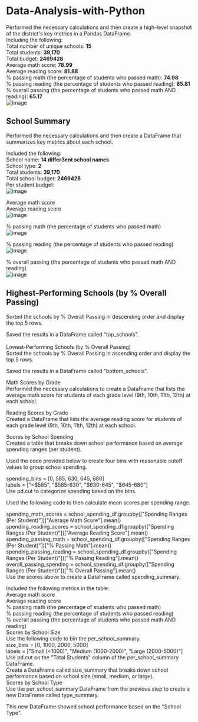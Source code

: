 # Data-Analysis-with-Python
Performed the necessary calculations and then create a high-level snapshot of the district's key metrics in a Pandas DataFrame. <br />
Including the following:<br />
Total number of unique schools: **15**<br />
Total students: **39,170**<br />
Total budget: **2469428**<br />
Average math score: **78.99**<br />
Average reading score: **81.88**<br />
% passing math (the percentage of students who passed math): **74.98** <br />
% passing reading (the percentage of students who passed reading): **85.81**<br />
% overall passing (the percentage of students who passed math AND reading): **65.17**<br />
![image](https://github.com/dclaxto1/Data-Analysis-with-Python/assets/128431134/8aa9c6b4-0afc-4927-9505-8a271ac39a8a)


## School Summary<br />
Performed the necessary calculations and then create a DataFrame that summarizes key metrics about each school.

Included the following:<br />
School name: **14 differ3ent school names**<br />
School type: **2**<br />
Total students: **39,170**<br />
Total school budget: **2469428**<br />
Per student budget:<br />
![image](https://github.com/dclaxto1/Data-Analysis-with-Python/assets/128431134/843e09d0-ec48-4feb-957d-785bf57bec5b)

Average math score<br />
Average reading score<br />
![image](https://github.com/dclaxto1/Data-Analysis-with-Python/assets/128431134/ecb42434-003a-4c27-8ecc-5ec12280c69b)

% passing math (the percentage of students who passed math)<br />
![image](https://github.com/dclaxto1/Data-Analysis-with-Python/assets/128431134/3d1a3d95-5b23-4b78-99b4-4aa7769183d4)

% passing reading (the percentage of students who passed reading)<br />
![image](https://github.com/dclaxto1/Data-Analysis-with-Python/assets/128431134/446f5326-62fa-454d-b02f-0693d8f3d932)

% overall passing (the percentage of students who passed math AND reading)<br />
![image](https://github.com/dclaxto1/Data-Analysis-with-Python/assets/128431134/bdbd0ffa-73d3-4138-9a93-2920c44d4524)

## Highest-Performing Schools (by % Overall Passing)<br />
Sorted the schools by % Overall Passing in descending order and display the top 5 rows.<br />

Saved the results in a DataFrame called "top_schools".<br />
<br />
Lowest-Performing Schools (by % Overall Passing)<br />
Sorted the schools by % Overall Passing in ascending order and display the top 5 rows.<br />

Saved the results in a DataFrame called "bottom_schools".<br />

Math Scores by Grade<br />
Performed the necessary calculations to create a DataFrame that lists the average math score for students of each grade level (9th, 10th, 11th, 12th) at each school.<br />

Reading Scores by Grade<br />
Created a DataFrame that lists the average reading score for students of each grade level (9th, 10th, 11th, 12th) at each school.<br />

Scores by School Spending<br />
Created a table that breaks down school performance based on average spending ranges (per student).<br />

Used the code provided below to create four bins with reasonable cutoff values to group school spending.<br />

spending_bins = [0, 585, 630, 645, 680]<br />
labels = ["<$585", "$585-630", "$630-645", "$645-680"]<br />
Use pd.cut to categorize spending based on the bins.<br />

Used the following code to then calculate mean scores per spending range.<br />

spending_math_scores = school_spending_df.groupby(["Spending Ranges (Per Student)"])["Average Math Score"].mean()<br />
spending_reading_scores = school_spending_df.groupby(["Spending Ranges (Per Student)"])["Average Reading Score"].mean()<br />
spending_passing_math = school_spending_df.groupby(["Spending Ranges (Per Student)"])["% Passing Math"].mean()<br />
spending_passing_reading = school_spending_df.groupby(["Spending Ranges (Per Student)"])["% Passing Reading"].mean()<br />
overall_passing_spending = school_spending_df.groupby(["Spending Ranges (Per Student)"])["% Overall Passing"].mean()<br />
Use the scores above to create a DataFrame called spending_summary.<br />

Included the following metrics in the table:<br />
Average math score<br />
Average reading score<br />
% passing math (the percentage of students who passed math)<br />
% passing reading (the percentage of students who passed reading)<br />
% overall passing (the percentage of students who passed math AND reading)<br />
Scores by School Size<br />
Use the following code to bin the per_school_summary.<br />
size_bins = [0, 1000, 2000, 5000]<br />
labels = ["Small (<1000)", "Medium (1000-2000)", "Large (2000-5000)"]<br />
Use pd.cut on the "Total Students" column of the per_school_summary DataFrame.<br />
Create a DataFrame called size_summary that breaks down school performance based on school size (small, medium, or large).<br />
Scores by School Type<br />
Use the per_school_summary DataFrame from the previous step to create a new DataFrame called type_summary.<br />

This new DataFrame showed school performance based on the "School Type".<br />
